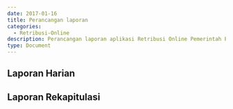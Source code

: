```yaml
---
date: 2017-01-16
title: Perancangan laporan
categories:
  - Retribusi-Online
description: Perancangan laporan aplikasi Retribusi Online Pemerintah Provinsi Banten
type: Document
---
```


## Laporan Harian

## Laporan Rekapitulasi

##

